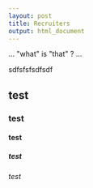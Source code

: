 ```yaml
---
layout: post
title: Recruiters
output: html_document
---
```


... "what" is "that" ? ... 

sdfsfsfsdfsdf

## test

### test

#### test

##### test

###### test
